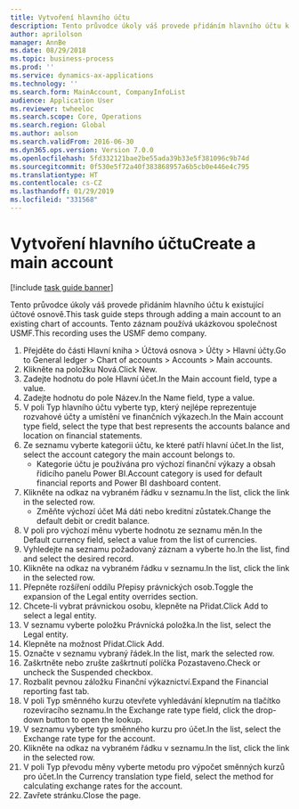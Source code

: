 ```yaml
---
title: Vytvoření hlavního účtu
description: Tento průvodce úkoly váš provede přidáním hlavního účtu k existující účtové osnově.
author: aprilolson
manager: AnnBe
ms.date: 08/29/2018
ms.topic: business-process
ms.prod: ''
ms.service: dynamics-ax-applications
ms.technology: ''
ms.search.form: MainAccount, CompanyInfoList
audience: Application User
ms.reviewer: twheeloc
ms.search.scope: Core, Operations
ms.search.region: Global
ms.author: aolson
ms.search.validFrom: 2016-06-30
ms.dyn365.ops.version: Version 7.0.0
ms.openlocfilehash: 5fd332121bae2be55ada39b33e5f381096c9b74d
ms.sourcegitcommit: 0f530e5f72a40f383868957a6b5cb0e446e4c795
ms.translationtype: HT
ms.contentlocale: cs-CZ
ms.lasthandoff: 01/29/2019
ms.locfileid: "331568"
---
```

# <a name="create-a-main-account"></a><span data-ttu-id="7970c-103">Vytvoření hlavního účtu</span><span class="sxs-lookup"><span data-stu-id="7970c-103">Create a main account</span></span>

[!include [task guide banner](../../includes/task-guide-banner.md)]

<span data-ttu-id="7970c-104">Tento průvodce úkoly váš provede přidáním hlavního účtu k existující účtové osnově.</span><span class="sxs-lookup"><span data-stu-id="7970c-104">This task guide steps through adding a main account to an existing chart of accounts.</span></span> <span data-ttu-id="7970c-105">Tento záznam používá ukázkovou společnost USMF.</span><span class="sxs-lookup"><span data-stu-id="7970c-105">This recording uses the USMF demo company.</span></span>  

1. <span data-ttu-id="7970c-106">Přejděte do části Hlavní kniha > Účtová osnova > Účty > Hlavní účty.</span><span class="sxs-lookup"><span data-stu-id="7970c-106">Go to General ledger > Chart of accounts > Accounts > Main accounts.</span></span>
2. <span data-ttu-id="7970c-107">Klikněte na položku Nová.</span><span class="sxs-lookup"><span data-stu-id="7970c-107">Click New.</span></span>
3. <span data-ttu-id="7970c-108">Zadejte hodnotu do pole Hlavní účet.</span><span class="sxs-lookup"><span data-stu-id="7970c-108">In the Main account field, type a value.</span></span>
4. <span data-ttu-id="7970c-109">Zadejte hodnotu do pole Název.</span><span class="sxs-lookup"><span data-stu-id="7970c-109">In the Name field, type a value.</span></span>
5. <span data-ttu-id="7970c-110">V poli Typ hlavního účtu vyberte typ, který nejlépe reprezentuje rozvahové účty a umístění ve finančních výkazech.</span><span class="sxs-lookup"><span data-stu-id="7970c-110">In the Main account type field, select the type that best represents the accounts balance and location on financial statements.</span></span>
6. <span data-ttu-id="7970c-111">Ze seznamu vyberte kategorii účtu, ke které patří hlavní účet.</span><span class="sxs-lookup"><span data-stu-id="7970c-111">In the list, select the account category the main account belongs to.</span></span>
    * <span data-ttu-id="7970c-112">Kategorie účtu je používána pro výchozí finanční výkazy a obsah řídicího panelu Power BI.</span><span class="sxs-lookup"><span data-stu-id="7970c-112">Account category is used for default financial reports and Power BI dashboard content.</span></span>  
7. <span data-ttu-id="7970c-113">Klikněte na odkaz na vybraném řádku v seznamu.</span><span class="sxs-lookup"><span data-stu-id="7970c-113">In the list, click the link in the selected row.</span></span>
    * <span data-ttu-id="7970c-114">Změňte výchozí účet Má dáti nebo kreditní zůstatek.</span><span class="sxs-lookup"><span data-stu-id="7970c-114">Change the default debit or credit balance.</span></span>  
8. <span data-ttu-id="7970c-115">V poli pro výchozí měnu vyberte hodnotu ze seznamu měn.</span><span class="sxs-lookup"><span data-stu-id="7970c-115">In the Default currency field, select a value from the list of currencies.</span></span>
9. <span data-ttu-id="7970c-116">Vyhledejte na seznamu požadovaný záznam a vyberte ho.</span><span class="sxs-lookup"><span data-stu-id="7970c-116">In the list, find and select the desired record.</span></span>
10. <span data-ttu-id="7970c-117">Klikněte na odkaz na vybraném řádku v seznamu.</span><span class="sxs-lookup"><span data-stu-id="7970c-117">In the list, click the link in the selected row.</span></span>
11. <span data-ttu-id="7970c-118">Přepněte rozšíření oddílu Přepisy právnických osob.</span><span class="sxs-lookup"><span data-stu-id="7970c-118">Toggle the expansion of the Legal entity overrides section.</span></span>
12. <span data-ttu-id="7970c-119">Chcete-li vybrat právnickou osobu, klepněte na Přidat.</span><span class="sxs-lookup"><span data-stu-id="7970c-119">Click Add to select a legal entity.</span></span>
13. <span data-ttu-id="7970c-120">V seznamu vyberte položku Právnická položka.</span><span class="sxs-lookup"><span data-stu-id="7970c-120">In the list, select the Legal entity.</span></span>
14. <span data-ttu-id="7970c-121">Klepněte na možnost Přidat.</span><span class="sxs-lookup"><span data-stu-id="7970c-121">Click Add.</span></span>
15. <span data-ttu-id="7970c-122">Označte v seznamu vybraný řádek.</span><span class="sxs-lookup"><span data-stu-id="7970c-122">In the list, mark the selected row.</span></span>
16. <span data-ttu-id="7970c-123">Zaškrtněte nebo zrušte zaškrtnutí políčka Pozastaveno.</span><span class="sxs-lookup"><span data-stu-id="7970c-123">Check or uncheck the Suspended checkbox.</span></span>
17. <span data-ttu-id="7970c-124">Rozbalit pevnou záložku Finanční výkaznictví.</span><span class="sxs-lookup"><span data-stu-id="7970c-124">Expand the Financial reporting fast tab.</span></span>
18. <span data-ttu-id="7970c-125">V poli Typ směnného kurzu otevřete vyhledávání klepnutím na tlačítko rozevíracího seznamu.</span><span class="sxs-lookup"><span data-stu-id="7970c-125">In the Exchange rate type field, click the drop-down button to open the lookup.</span></span>
19. <span data-ttu-id="7970c-126">V seznamu vyberte typ směnného kurzu pro účet.</span><span class="sxs-lookup"><span data-stu-id="7970c-126">In the list, select the Exchange rate type for the account.</span></span>
20. <span data-ttu-id="7970c-127">Klikněte na odkaz na vybraném řádku v seznamu.</span><span class="sxs-lookup"><span data-stu-id="7970c-127">In the list, click the link in the selected row.</span></span>
21. <span data-ttu-id="7970c-128">V poli Typ převodu měny vyberte metodu pro výpočet směnných kurzů pro účet.</span><span class="sxs-lookup"><span data-stu-id="7970c-128">In the Currency translation type field, select the method for calculating exchange rates for the account.</span></span>
22. <span data-ttu-id="7970c-129">Zavřete stránku.</span><span class="sxs-lookup"><span data-stu-id="7970c-129">Close the page.</span></span>

